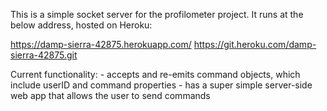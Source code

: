 This is a simple socket server for the profilometer project. It runs at the below address, hosted on Heroku:

https://damp-sierra-42875.herokuapp.com/
https://git.heroku.com/damp-sierra-42875.git

Current functionality:
    - accepts and re-emits command objects, which include userID and command properties
    - has a super simple server-side web app that allows the user to send commands